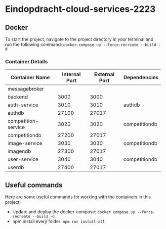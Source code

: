 # Eindopdracht-cloud-services-2223

## Docker

To start the project, navigate to the project directory in your terminal and run the following command:
`docker-compose up --force-recreate --build -d`


### Container Details

| Container Name | Internal Port | External Port | Dependencies        |
|----------------|---------------|---------------|---------------|
| messagebroker  |               |               |                    |
| backend        | 3000          | 3000          |        |
| auth-service   | 3010          | 3010          | authdb |
| authdb         | 27100         | 27017         |                      |
| competition-service    | 3020          | 3020          | competitiondb |
| competitiondb  | 27200         | 27017                |                     |
| image-service    | 3030          | 3030          | competitiondb |
| imagendb  | 27300         | 27017                |                     |
| user-service    | 3040          | 3040          | competitiondb |
| userdb  | 27400         | 27017                |                     |

## Useful commands
Here are some useful commands for working with the containers in this project:

- Update and deploy the docker-compose: `docker compose up --force-recreate --build -d`
- npm install every folder: `npm run install-all`
